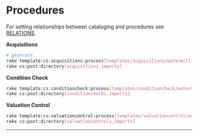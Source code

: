 Procedures
==========

For setting relationships between cataloging and procedures see [RELATIONS](RELATIONS.md).

**Acquisitions**

```bash
# generate
rake template:cs:acquisitions:process[templates/acquisitions/watermill-acq.csv]
rake cs:post:directory[acquisitions,imports]
```

**Condition Check**

```bash
rake template:cs:conditioncheck:process[templates/conditioncheck/watermill-cond.csv]
rake cs:post:directory[conditionchecks,imports]
```

**Valuation Control**

```bash
rake template:cs:valuationcontrol:process[templates/valuationcontrol/watermill-val.csv]
rake cs:post:directory[valuationcontrols,imports]
```

---
